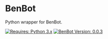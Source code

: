 # BenBot
Python wrapper for BenBot.

[![Requires: Python 3.x](https://img.shields.io/pypi/pyversions/BenBot.svg)](https://pypi.org/project/BenBot/)
[![BenBot Version: 0.0.3](https://img.shields.io/pypi/v/BenBot.svg)](https://pypi.org/project/BenBot/)

